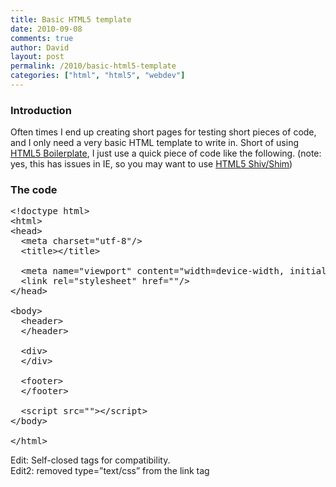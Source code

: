```yaml
---
title: Basic HTML5 template
date: 2010-09-08
comments: true
author: David
layout: post
permalink: /2010/basic-html5-template
categories: ["html", "html5", "webdev"]
---
```

### Introduction

Often times I end up creating short pages for testing short pieces of code, and I only need a very basic HTML template to write in. Short of using [HTML5 Boilerplate][1], I just use a quick piece of code like the following. (note: yes, this has issues in IE, so you may want to use [HTML5 Shiv/Shim][2])

### The code

<pre name="code" class="html">&lt;!doctype html&gt;
&lt;html&gt;
&lt;head&gt;
  &lt;meta charset="utf-8"/&gt;
  &lt;title&gt;&lt;/title&gt;

  &lt;meta name="viewport" content="width=device-width, initial-scale=1.0, maximum-scale=1.0"/&gt;
  &lt;link rel="stylesheet" href=""/&gt;
&lt;/head&gt;

&lt;body&gt;
  &lt;header&gt;
  &lt;/header&gt;

  &lt;div&gt;
  &lt;/div&gt;

  &lt;footer&gt;
  &lt;/footer&gt;

  &lt;script src=""&gt;&lt;/script&gt;
&lt;/body&gt;

&lt;/html&gt;
</pre>

Edit: Self-closed tags for compatibility.  
Edit2: removed type=&#8221;text/css&#8221; from the link tag

 [1]: http://html5boilerplate.com/
 [2]: http://remysharp.com/2009/01/07/html5-enabling-script/